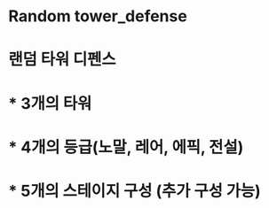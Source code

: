 # Random tower_defense
# 랜덤 타워 디펜스
# * 3개의 타워
# * 4개의 등급(노말, 레어, 에픽, 전설)
# * 5개의 스테이지 구성 (추가 구성 가능)
